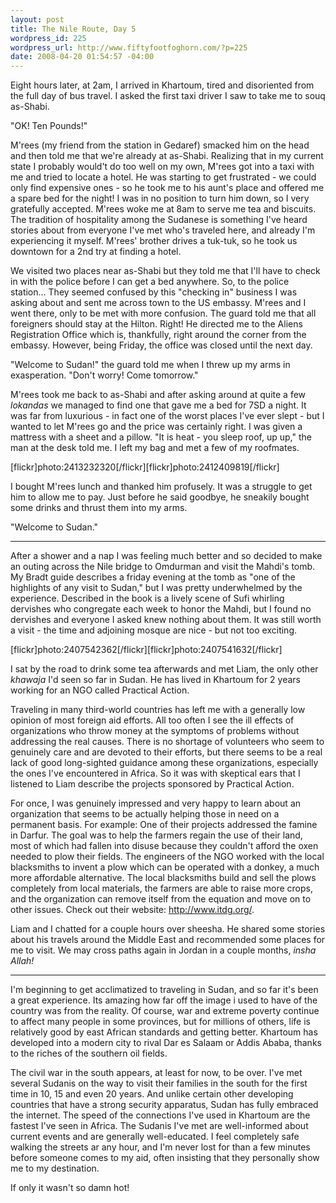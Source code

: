 ```yaml
--- 
layout: post
title: The Nile Route, Day 5
wordpress_id: 225
wordpress_url: http://www.fiftyfootfoghorn.com/?p=225
date: 2008-04-20 01:54:57 -04:00
---
```

Eight hours later, at 2am, I arrived in Khartoum, tired and disoriented from the full day of bus travel. I asked the first taxi driver I saw to take me to souq as-Shabi.

"OK! Ten Pounds!"

M'rees (my friend from the station in Gedaref) smacked him on the head and then told me that we're already at as-Shabi. Realizing that in my current state I probably would't do too well on my own, M'rees got into a taxi with me and tried to locate a hotel. He was starting to get frustrated - we could only find expensive ones - so he took me to his aunt's place and offered me a spare bed for the night! I was in no position to turn him down, so I very gratefully accepted. M'rees woke me at 8am to serve me tea and biscuits. The tradition of hospitality among the Sudanese is something I've heard stories about from everyone I've met who's traveled here, and already I'm experiencing it myself. M'rees' brother drives a tuk-tuk, so he took us downtown for a 2nd try at finding a hotel.

We visited two places near as-Shabi but they told me that I'll have to check in with the police before I can get a bed anywhere. So, to the police station... They seemed confused by this "checking in" business I was asking about and sent me across town to the US embassy. M'rees and I went there, only to be met with more confusion. The guard told me that all foreigners should stay at the Hilton. Right! He directed me to the Aliens Registration Office which is, thankfully, right around the corner from the embassy. However, being Friday, the office was closed until the next day.

"Welcome to Sudan!" the guard told me when I threw up my arms in exasperation. "Don't worry! Come tomorrow."

M'rees took me back to as-Shabi and after asking around at quite a few <em>lokandas</em> we managed to find one that gave me a bed for 7SD a night. It was far from luxurious - in fact one of the worst places I've ever slept - but I wanted to let M'rees go and the price was certainly right. I was given a mattress with a sheet and a pillow. "It is heat - you sleep roof, up up," the man at the desk told me. I left my bag and met a few of my roofmates.

[flickr]photo:2413232320[/flickr][flickr]photo:2412409819[/flickr]

I bought M'rees lunch and thanked him profusely. It was a struggle to get him to allow me to pay. Just before he said goodbye, he sneakily bought some drinks and thrust them into my arms.

"Welcome to Sudan."

***

After a shower and a nap I was feeling much better and so decided to make an outing across the Nile bridge to Omdurman and visit the Mahdi's tomb. My Bradt guide describes a friday evening at the tomb as "one of the highlights of any visit to Sudan," but I was pretty underwhelmed by the experience. Described in the book is a lively scene of Sufi whirling dervishes who congregate each week to honor the Mahdi, but I found no dervishes and everyone I asked knew nothing about them. It was still worth a visit - the time and adjoining mosque are nice - but not too exciting.

[flickr]photo:2407542362[/flickr][flickr]photo:2407541632[/flickr]

I sat by the road to drink some tea afterwards and met Liam, the only other <em>khawaja</em> I'd seen so far in Sudan. He has lived in Khartoum for 2 years working for an NGO called Practical Action.

Traveling in many third-world countries has left me with a generally low opinion of most foreign aid efforts. All too often I see the ill effects of organizations who throw money at the symptoms of problems without addressing the real causes. There is no shortage of volunteers who seem to genuinely care and are devoted to their efforts, but there seems to be a real lack of good long-sighted guidance among these organizations, especially the ones I've encountered in Africa. So it was with skeptical ears that I listened to Liam describe the projects sponsored by Practical Action.

For once, I was genuinely impressed and very happy to learn about an organization that seems to be actually helping those in need on a permanent basis. For example: One of their projects addressed the famine in Darfur. The goal was to help the farmers regain the use of their land, most of which had fallen into disuse because they couldn't afford the oxen needed to plow their fields. The engineers of the NGO worked with the local blacksmiths to invent a plow which can be operated with a donkey, a much more affordable alternative. The local blacksmiths build and sell the plows completely from local materials, the farmers are able to raise more crops, and the organization can remove itself from the equation and move on to other issues. Check out their website: <a href="http://www.itdg.org/">http://www.itdg.org/</a>.

Liam and I chatted for a couple hours over sheesha. He shared some stories about his travels around the Middle East and recommended some places for me to visit. We may cross paths again in Jordan in a couple months, <em>insha Allah!</em>

***

I'm beginning to get acclimatized to traveling in Sudan, and so far it's been a great experience. Its amazing how far off the image i used to have of the country was from the reality. Of course, war and extreme poverty continue to affect many people in some provinces, but for millions of others, life is relatively good by east African standards and getting better. Khartoum has developed into a modern city to rival Dar es Salaam or Addis Ababa, thanks to the riches of the southern oil fields.

The civil war in the south appears, at least for now, to be over. I've met several Sudanis on the way to visit their families in the south for the first time in 10, 15 and even 20 years. And unlike certain other developing countries that have a strong security apparatus, Sudan has fully embraced the internet. The speed of the connections I've used in Khartoum are the fastest I've seen in Africa. The Sudanis I've met are well-informed about current events and are generally well-educated. I feel completely safe walking the streets ar any hour, and I'm never lost for than a few minutes before someone comes to my aid, often insisting that they personally show me to my destination.

If only it wasn't so damn hot!
